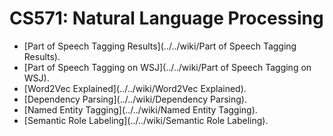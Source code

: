 CS571: Natural Language Processing
=====
* [Part of Speech Tagging Results](../../wiki/Part of Speech Tagging Results).
* [Part of Speech Tagging on WSJ](../../wiki/Part of Speech Tagging on WSJ).
* [Word2Vec Explained](../../wiki/Word2Vec Explained).
* [Dependency Parsing](../../wiki/Dependency Parsing).
* [Named Entity Tagging](../../wiki/Named Entity Tagging).
* [Semantic Role Labeling](../../wiki/Semantic Role Labeling).
